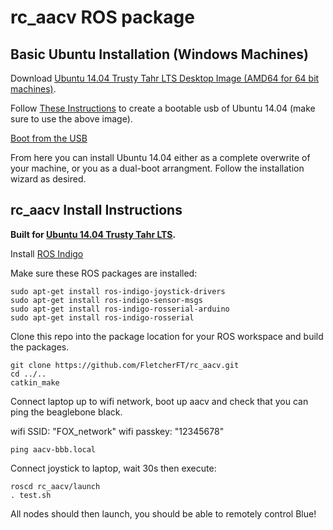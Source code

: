 # rc_aacv ROS package
## Basic Ubuntu Installation (Windows Machines)
Download [Ubuntu 14.04 Trusty Tahr LTS Desktop Image (AMD64 for 64 bit machines)](http://releases.ubuntu.com/14.04/).

Follow [These Instructions](https://www.ubuntu.com/download/desktop/create-a-usb-stick-on-windows) to create a bootable usb of Ubuntu 14.04 (make sure to use the above image).

[Boot from the USB](https://www.ubuntu.com/download/desktop/try-ubuntu-before-you-install)

From here you can install Ubuntu 14.04 either as a complete overwrite of your machine, or you as a dual-boot arrangment.  Follow the installation wizard as desired.

## rc_aacv Install Instructions
__Built for [Ubuntu 14.04 Trusty Tahr LTS](http://releases.ubuntu.com/14.04/).__

Install [ROS Indigo](http://wiki.ros.org/indigo/Installation/Ubuntu)

Make sure these ROS packages are installed:
```
sudo apt-get install ros-indigo-joystick-drivers
sudo apt-get install ros-indigo-sensor-msgs
sudo apt-get install ros-indigo-rosserial-arduino
sudo apt-get install ros-indigo-rosserial
```

Clone this repo into the package location for your ROS workspace and build the packages.
```
git clone https://github.com/FletcherFT/rc_aacv.git
cd ../..
catkin_make
```

Connect laptop up to wifi network, boot up aacv and check that you can ping the beaglebone black.

wifi SSID:  "FOX_network"
wifi passkey: "12345678"

```
ping aacv-bbb.local
```

Connect joystick to laptop, wait 30s then execute:
```
roscd rc_aacv/launch
. test.sh
```

All nodes should then launch, you should be able to remotely control Blue!

